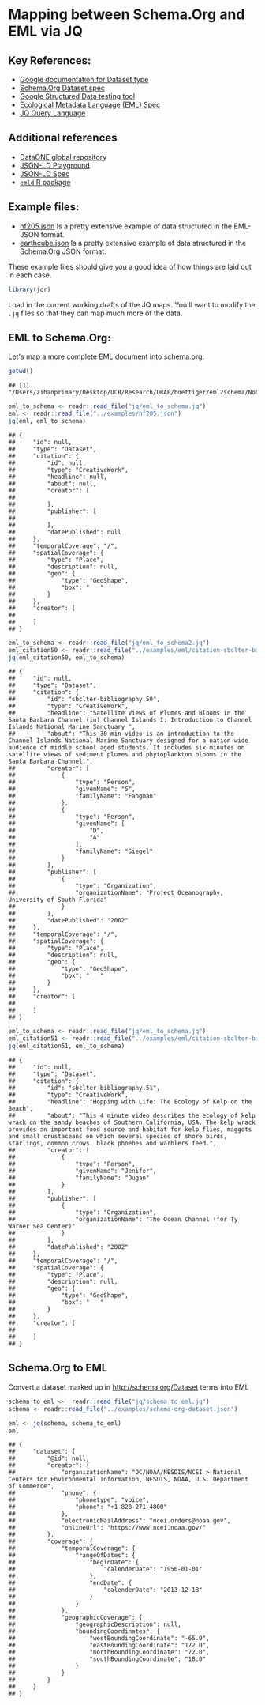 
Mapping between Schema.Org and EML via JQ
=========================================

Key References:
---------------

-   [Google documentation for Dataset type](https://developers.google.com/search/docs/data-types/dataset)
-   [Schema.Org Dataset spec](http://schema.org/Dataset)
-   [Google Structured Data testing tool](https://search.google.com/structured-data/testing-tool)
-   [Ecological Metadata Language (EML) Spec](https://knb.ecoinformatics.org/#external//emlparser/docs/eml-2.1.1/./eml.html)
-   [JQ Query Language](https://stedolan.github.io/jq/tutorial/)

Additional references
---------------------

-   [DataONE global repository](https://search.dataone.org/#data)
-   [JSON-LD Playground](https://json-ld.org/playground/)
-   [JSON-LD Spec](https://json-ld.org/spec/latest/json-ld/)
-   [`emld` R package](https://github.com/cboettig/emld)

Example files:
--------------

-   [hf205.json](../examples/hf205.json) Is a pretty extensive example of data structured in the EML-JSON format.
-   [earthcube.json](../examples/earthcube.json) Is a pretty extensive example of data structured in the Schema.Org JSON format.

These example files should give you a good idea of how things are laid out in each case.

``` r
library(jqr)
```

Load in the current working drafts of the JQ maps.
You'll want to modify the `.jq` files so that they can map much more of the data.

EML to Schema.Org:
------------------

Let's map a more complete EML document into schema.org:

``` r
getwd()
```

    ## [1] "/Users/zihaoprimary/Desktop/UCB/Research/URAP/boettiger/eml2schema/Notebooks"

``` r
eml_to_schema <- readr::read_file("jq/eml_to_schema.jq")
eml <- readr::read_file("../examples/hf205.json")
jq(eml, eml_to_schema)
```

    ## {
    ##     "id": null,
    ##     "type": "Dataset",
    ##     "citation": {
    ##         "id": null,
    ##         "type": "CreativeWork",
    ##         "headline": null,
    ##         "about": null,
    ##         "creator": [
    ## 
    ##         ],
    ##         "publisher": [
    ## 
    ##         ],
    ##         "datePublished": null
    ##     },
    ##     "temporalCoverage": "/",
    ##     "spatialCoverage": {
    ##         "type": "Place",
    ##         "description": null,
    ##         "geo": {
    ##             "type": "GeoShape",
    ##             "box": "   "
    ##         }
    ##     },
    ##     "creator": [
    ## 
    ##     ]
    ## }

``` r
eml_to_schema <- readr::read_file("jq/eml_to_schema2.jq")
eml_citation50 <- readr::read_file("../examples/eml/citation-sbclter-bibliography.50.json")
jq(eml_citation50, eml_to_schema)
```

    ## {
    ##     "id": null,
    ##     "type": "Dataset",
    ##     "citation": {
    ##         "id": "sbclter-bibliography.50",
    ##         "type": "CreativeWork",
    ##         "headline": "Satellite Views of Plumes and Blooms in the Santa Barbara Channel (in) Channel Islands I: Introduction to Channel Islands National Marine Sanctuary ",
    ##         "about": "This 30 min video is an introduction to the Channel Islands National Marine Sanctuary designed for a nation-wide audience of middle school aged students. It includes six minutes on satellite views of sediment plumes and phytoplankton blooms in the Santa Barbara Channel.",
    ##         "creator": [
    ##             {
    ##                 "type": "Person",
    ##                 "givenName": "S",
    ##                 "familyName": "Fangman"
    ##             },
    ##             {
    ##                 "type": "Person",
    ##                 "givenName": [
    ##                     "D",
    ##                     "A"
    ##                 ],
    ##                 "familyName": "Siegel"
    ##             }
    ##         ],
    ##         "publisher": [
    ##             {
    ##                 "type": "Organization",
    ##                 "organizationName": "Project Oceanography, University of South Florida"
    ##             }
    ##         ],
    ##         "datePublished": "2002"
    ##     },
    ##     "temporalCoverage": "/",
    ##     "spatialCoverage": {
    ##         "type": "Place",
    ##         "description": null,
    ##         "geo": {
    ##             "type": "GeoShape",
    ##             "box": "   "
    ##         }
    ##     },
    ##     "creator": [
    ## 
    ##     ]
    ## }

``` r
eml_to_schema <- readr::read_file("jq/eml_to_schema.jq")
eml_citation51 <- readr::read_file("../examples/eml/citation-sbclter-bibliography.51.json")
jq(eml_citation51, eml_to_schema)
```

    ## {
    ##     "id": null,
    ##     "type": "Dataset",
    ##     "citation": {
    ##         "id": "sbclter-bibliography.51",
    ##         "type": "CreativeWork",
    ##         "headline": "Hopping with Life: The Ecology of Kelp on the Beach",
    ##         "about": "This 4 minute video describes the ecology of kelp wrack on the sandy beaches of Southern California, USA. The kelp wrack provides an important food source and habitat for kelp flies, maggots and small crustaceans on which several species of shore birds, starlings, common crows, black phoebes and warblers feed.",
    ##         "creator": [
    ##             {
    ##                 "type": "Person",
    ##                 "givenName": "Jenifer",
    ##                 "familyName": "Dugan"
    ##             }
    ##         ],
    ##         "publisher": [
    ##             {
    ##                 "type": "Organization",
    ##                 "organizationName": "The Ocean Channel (for Ty Warner Sea Center)"
    ##             }
    ##         ],
    ##         "datePublished": "2002"
    ##     },
    ##     "temporalCoverage": "/",
    ##     "spatialCoverage": {
    ##         "type": "Place",
    ##         "description": null,
    ##         "geo": {
    ##             "type": "GeoShape",
    ##             "box": "   "
    ##         }
    ##     },
    ##     "creator": [
    ## 
    ##     ]
    ## }

Schema.Org to EML
-----------------

Convert a dataset marked up in <http://schema.org/Dataset> terms into EML

``` r
schema_to_eml <-  readr::read_file("jq/schema_to_eml.jq")
schema <- readr::read_file("../examples/schema-org-dataset.json")

eml <- jq(schema, schema_to_eml)
eml
```

    ## {
    ##     "dataset": {
    ##         "@id": null,
    ##         "creator": {
    ##             "organizationName": "OC/NOAA/NESDIS/NCEI > National Centers for Environmental Information, NESDIS, NOAA, U.S. Department of Commerce",
    ##             "phone": {
    ##                 "phonetype": "voice",
    ##                 "phone": "+1-828-271-4800"
    ##             },
    ##             "electronicMailAddress": "ncei.orders@noaa.gov",
    ##             "onlineUrl": "https://www.ncei.noaa.gov/"
    ##         },
    ##         "coverage": {
    ##             "temporalCoverage": {
    ##                 "rangeOfDates": {
    ##                     "beginDate": {
    ##                         "calenderDate": "1950-01-01"
    ##                     },
    ##                     "endDate": {
    ##                         "calenderDate": "2013-12-18"
    ##                     }
    ##                 }
    ##             },
    ##             "geographicCoverage": {
    ##                 "geographicDescription": null,
    ##                 "boundingCoordinates": {
    ##                     "westBoundingCoordinate": "-65.0",
    ##                     "eastBoundingCoordinate": "172.0",
    ##                     "northBoundingCoordinate": "72.0",
    ##                     "southBoundingCoordinate": "18.0"
    ##                 }
    ##             }
    ##         }
    ##     }
    ## }
